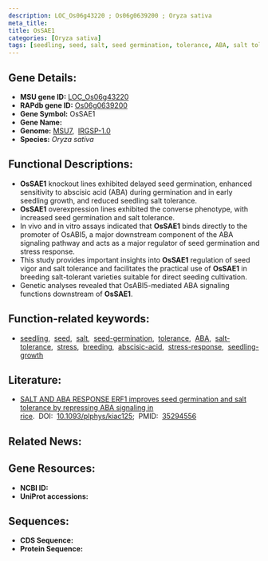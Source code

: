```yaml
---
description: LOC_Os06g43220 ; Os06g0639200 ; Oryza sativa
meta_title:
title: OsSAE1
categories: [Oryza sativa]
tags: [seedling, seed, salt, seed germination, tolerance, ABA, salt tolerance, stress, breeding, abscisic acid,  ABA , stress response, seedling growth]
---
```


## Gene Details:
- **MSU gene ID:** [LOC_Os06g43220](http://rice.uga.edu/cgi-bin/ORF_infopage.cgi?orf=LOC_Os06g43220)  
- **RAPdb gene ID:** [Os06g0639200](https://rapdb.dna.affrc.go.jp/locus/?name=Os06g0639200)  
- **Gene Symbol:** OsSAE1
- **Gene Name:**
- **Genome:**  [MSU7](http://rice.uga.edu/),&nbsp;&nbsp;[IRGSP-1.0](https://rapdb.dna.affrc.go.jp/download/irgsp1.html)
- **Species:** *Oryza sativa*

## Functional Descriptions:
   - **OsSAE1** knockout lines exhibited delayed seed germination, enhanced sensitivity to abscisic acid (ABA) during germination and in early seedling growth, and reduced seedling salt tolerance.
   - **OsSAE1** overexpression lines exhibited the converse phenotype, with increased seed germination and salt tolerance.
   - In vivo and in vitro assays indicated that **OsSAE1** binds directly to the promoter of OsABI5, a major downstream component of the ABA signaling pathway and acts as a major regulator of seed germination and stress response.
   - This study provides important insights into **OsSAE1** regulation of seed vigor and salt tolerance and facilitates the practical use of **OsSAE1** in breeding salt-tolerant varieties suitable for direct seeding cultivation.
   - Genetic analyses revealed that OsABI5-mediated ABA signaling functions downstream of **OsSAE1**.

## Function-related keywords:
   - [seedling](/tags/seedling/),&nbsp;&nbsp;[seed](/tags/seed/),&nbsp;&nbsp;[salt](/tags/salt/),&nbsp;&nbsp;[seed-germination](/tags/seed-germination/),&nbsp;&nbsp;[tolerance](/tags/tolerance/),&nbsp;&nbsp;[ABA](/tags/ABA/),&nbsp;&nbsp;[salt-tolerance](/tags/salt-tolerance/),&nbsp;&nbsp;[stress](/tags/stress/),&nbsp;&nbsp;[breeding](/tags/breeding/),&nbsp;&nbsp;[abscisic-acid](/tags/abscisic-acid/),&nbsp;&nbsp;[stress-response](/tags/stress-response/),&nbsp;&nbsp;[seedling-growth](/tags/seedling-growth/)

## Literature:
   - [SALT AND ABA RESPONSE ERF1 improves seed germination and salt tolerance by repressing ABA signaling in rice](https://www.doi.org/10.1093/plphys/kiac125).&nbsp;&nbsp;DOI:&nbsp;&nbsp;[10.1093/plphys/kiac125](https://www.doi.org/10.1093/plphys/kiac125);&nbsp;&nbsp;PMID:&nbsp;&nbsp;[35294556](https://pubmed.ncbi.nlm.nih.gov/35294556/)

## Related News:

## Gene Resources:
- **NCBI ID:**  []()
- **UniProt accessions:** [](https://www.uniprot.org/uniprotkb//entry)

## Sequences:
- **CDS Sequence:**
- **Protein Sequence:**
